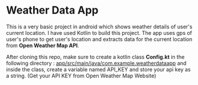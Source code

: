 # Weather Data App
This is a very basic project in android which shows weather details of user's current location.
I have used Kotlin to build this project. The app uses gps of user's phone to get user's location and extracts data 
for the current location from **Open Weather Map API**.

After cloning this repo, make sure to create a kotlin class **Config.kt** in the following directory :
[app/src/main/java/com.example.weatherdataapp](./app/src/main/java/com.example.weatherdataapp)
and inside the class, create a variable named API_KEY and store your api key as a string.
(Get your API KEY from Open Weather Map Website)